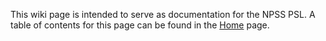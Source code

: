 This wiki page is intended to serve as documentation for the NPSS PSL. A table of contents for this page can be found in the [Home](Home) page.